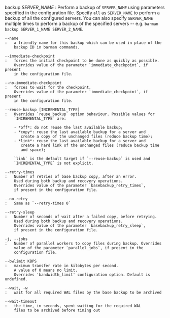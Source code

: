 backup *SERVER_NAME*
:   Perform a backup of `SERVER_NAME` using parameters specified in the
    configuration file. Specify `all` as `SERVER_NAME` to perform a backup
    of all the configured servers. You can also specify `SERVER_NAME` multiple
    times to perform a backup of the specified servers -- e.g. `barman backup
    SERVER_1_NAME SERVER_2_NAME`.

    --name
    :   a friendly name for this backup which can be used in place of the
        backup ID in barman commands.

    --immediate-checkpoint
    :   forces the initial checkpoint to be done as quickly as possible.
        Overrides value of the parameter `immediate_checkpoint`, if present
        in the configuration file.

    --no-immediate-checkpoint
    :   forces to wait for the checkpoint.
        Overrides value of the parameter `immediate_checkpoint`, if present
        in the configuration file.

    --reuse-backup [INCREMENTAL_TYPE]
    :   Overrides `reuse_backup` option behaviour. Possible values for
        `INCREMENTAL_TYPE` are:

        - *off*: do not reuse the last available backup;
        - *copy*: reuse the last available backup for a server and
           create a copy of the unchanged files (reduce backup time);
        - *link*: reuse the last available backup for a server and
           create a hard link of the unchanged files (reduce backup time
           and space);

        `link` is the default target if `--reuse-backup` is used and
        `INCREMENTAL_TYPE` is not explicit.

    --retry-times
    :   Number of retries of base backup copy, after an error.
        Used during both backup and recovery operations.
        Overrides value of the parameter `basebackup_retry_times`,
        if present in the configuration file.

    --no-retry
    :   Same as `--retry-times 0`

    --retry-sleep
    :   Number of seconds of wait after a failed copy, before retrying.
        Used during both backup and recovery operations.
        Overrides value of the parameter `basebackup_retry_sleep`,
        if present in the configuration file.

    -j, --jobs
    :   Number of parallel workers to copy files during backup. Overrides
        value of the parameter `parallel_jobs`, if present in the
        configuration file.

    --bwlimit KBPS
    :   maximum transfer rate in kilobytes per second.
        A value of 0 means no limit.
        Overrides 'bandwidth_limit' configuration option. Default is undefined.

    --wait, -w
    :   wait for all required WAL files by the base backup to be archived

    --wait-timeout
    :   the time, in seconds, spent waiting for the required WAL
        files to be archived before timing out
